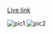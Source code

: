 [Live link]()



![pic1](https://user-images.githubusercontent.com/77166379/191685179-730c4f6f-c880-4c7e-ac1f-08f2958c4206.png)
![pic2](https://user-images.githubusercontent.com/77166379/191685223-773b5a2c-70fe-42f0-b2b7-0ff7b1cbdaf8.png)

